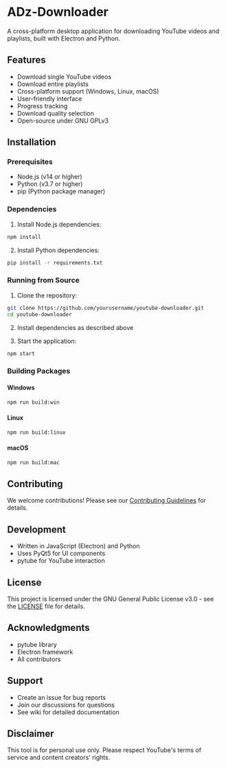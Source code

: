 # ADz-Downloader
A cross-platform desktop application for downloading YouTube videos and playlists, built with Electron and Python.

## Features
- Download single YouTube videos
- Download entire playlists
- Cross-platform support (Windows, Linux, macOS)
- User-friendly interface
- Progress tracking
- Download quality selection
- Open-source under GNU GPLv3

## Installation

### Prerequisites
- Node.js (v14 or higher)
- Python (v3.7 or higher)
- pip (Python package manager)

### Dependencies
1. Install Node.js dependencies:
```bash
npm install
```

2. Install Python dependencies:
```bash
pip install -r requirements.txt
```

### Running from Source
1. Clone the repository:
```bash
git clone https://github.com/yourusername/youtube-downloader.git
cd youtube-downloader
```

2. Install dependencies as described above

3. Start the application:
```bash
npm start
```

### Building Packages

#### Windows
```bash
npm run build:win
```

#### Linux
```bash
npm run build:linux
```

#### macOS
```bash
npm run build:mac
```

## Contributing
We welcome contributions! Please see our [Contributing Guidelines](CONTRIBUTING.md) for details.

## Development
- Written in JavaScript (Electron) and Python
- Uses PyQt5 for UI components
- pytube for YouTube interaction

## License
This project is licensed under the GNU General Public License v3.0 - see the [LICENSE](LICENSE) file for details.

## Acknowledgments
- pytube library
- Electron framework
- All contributors

## Support
- Create an issue for bug reports
- Join our discussions for questions
- See wiki for detailed documentation

## Disclaimer
This tool is for personal use only. Please respect YouTube's terms of service and content creators' rights.

